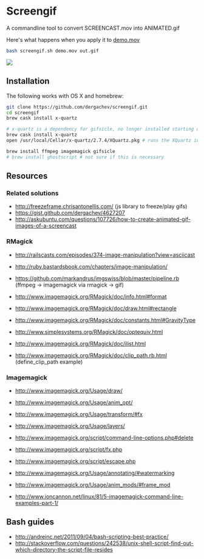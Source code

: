 # Screengif

A commandline tool to convert SCREENCAST.mov into ANIMATED.gif

Here's what happens when you apply it to [demo.mov](https://raw.github.com/dergachev/screengif/master/demo.mov)

```bash
bash screengif.sh demo.mov out.gif
```

![](https://raw.github.com/dergachev/screengif/master/demo.gif)

## Installation

The following works with OS X and homebrew: 

```bash
git clone https://github.com/dergachev/screengif.git
cd screengif
brew cask install x-quartz

# x-quartz is a dependency for gifsicle, no longer installed starting on 10.8
brew cask install x-quartz 
open /usr/local/Cellar/x-quartz/2.7.4/XQuartz.pkg # runs the XQuartz installer

brew install ffmpeg imagemagick gifsicle
# brew install ghostscript # not sure if this is necessary
```

## Resources

### Related solutions

* http://freezeframe.chrisantonellis.com/ (js library to freeze/play gifs)
* https://gist.github.com/dergachev/4627207
* http://askubuntu.com/questions/107726/how-to-create-animated-gif-images-of-a-screencast

### RMagick

* http://railscasts.com/episodes/374-image-manipulation?view=asciicast
* http://ruby.bastardsbook.com/chapters/image-manipulation/
* https://github.com/markandrus/imgswiss/blob/master/pipeline.rb (ffmpeg -> imagemagick via rmagick -> gif)

* http://www.imagemagick.org/RMagick/doc/info.html#format
* http://www.imagemagick.org/RMagick/doc/draw.html#rectangle
* http://www.imagemagick.org/RMagick/doc/constants.html#GravityType
* http://www.simplesystems.org/RMagick/doc/optequiv.html
* http://www.imagemagick.org/RMagick/doc/ilist.html
* http://www.imagemagick.org/RMagick/doc/clip_path.rb.html (define_clip_path example)

### Imagemagick

* http://www.imagemagick.org/Usage/draw/
* http://www.imagemagick.org/Usage/anim_opt/
* http://www.imagemagick.org/Usage/transform/#fx
* http://www.imagemagick.org/Usage/layers/
* http://www.imagemagick.org/script/command-line-options.php#delete
* http://www.imagemagick.org/script/fx.php
* http://www.imagemagick.org/script/escape.php
* http://www.imagemagick.org/Usage/annotating/#watermarking
* http://www.imagemagick.org/Usage/anim_mods/#frame_mod

* http://www.ioncannon.net/linux/81/5-imagemagick-command-line-examples-part-1/

## Bash guides

* http://andreinc.net/2011/09/04/bash-scripting-best-practice/
* http://stackoverflow.com/questions/242538/unix-shell-script-find-out-which-directory-the-script-file-resides
